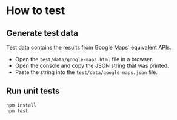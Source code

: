 # How to test

## Generate test data

Test data contains the results from Google Maps' equivalent APIs.

- Open the `test/data/google-maps.html` file in a browser.
- Open the console and copy the JSON string that was printed.
- Paste the string into the `test/data/google-maps.json` file.

## Run unit tests

```bash
npm install
npm test
```
